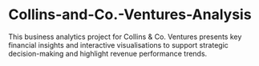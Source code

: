 # Collins-and-Co.-Ventures-Analysis
This business analytics project for Collins &amp; Co. Ventures presents key financial insights and interactive visualisations to support strategic decision-making and highlight revenue performance trends.

